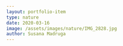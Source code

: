 ```yaml
---
layout: portfolio-item
type: nature
date: 2020-03-16
image: /assets/images/nature/IMG_2828.jpg
author: Susana Madruga
---
```


